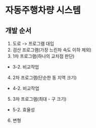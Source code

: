 ﻿# 자동주행차량 시스템

## 개발 순서
1. 도로 -> 프로그램 대입
2. 검산 프로그램(가장 느린차 속도 이하 제외)
3. 1차 프로그램(하나의 교차점 판단)
 * 3-2. 비교작업
4. 2차 프로그램(단순한 동 지역 크기)
 * 4-2. 비교작업
5. 3차 프로그램(최대 - 구 크기)
 * 5-2. 효율성
6. 변형